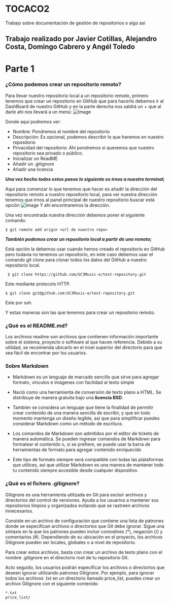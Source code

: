 # TOCACO2
Trabajo sobre documentación de gestión de repositorios o algo así

## Trabajo realizado por Javier Cotillas, Alejandro Costa, Domingo Cabrero y Angél Toledo

# Parte 1 

### ¿Cómo podemos crear un repositorio remoto?
    
Para llevar nuestro repositorio local a un repositorio remoto, primero tenemos que crear un repositorio en GitHub que para hacerlo debemos ir al DashBoard de nuestro GitHub y en la parte derecha nos saldrá un + que al darle ahi nos llevará a un menú: ![image](https://github.com/SandeyDAM/TOCACO2/assets/149526445/f04967cf-11cd-4963-b614-540eefdf5dc3)

Donde aqui podremos ver: 
- Nombre: Pondremos el nombre del repositorio
- Descripción: Es opcional, podemos describir lo que haremos en nuestro repositorio
- Privacidad del repositorio: Ahí pondremos si queremos que nuestro repositorio sea privado o público.
- Inicializar un ReadME
- Añadir un .gitignore
- Añadir una licencia 

 ***Una vez hecho todos estos pasos lo siguiento es irnos a nuestro terminal;***

 Aqui para comenzar lo que tenemos que hacer es añadir la dirección del repositorio remoto a nuestro repositorio local, para ver nuestra dirección tenemos que irnos al panel principal de nuestro repositorio buscar está opción ![image](https://github.com/SandeyDAM/TOCACO2/assets/149526445/37003cb9-7d3a-4d75-90eb-e946ed853900)
Y ahi encontraremos la dirección.

Una vez encontrada nuestra dirección debemos poner el siguiente comando:
    
    $ git remote add origin <url de nuestro repo>

 
***También podemos crear un repositorio local a partir de uno remoto;***

 Está opción la debemos usar cuando hemos creado el repositorio en GitHub pero todavia no tenemos un repositorio, en este caso debemos usar el comando git clone para clonar todos los datos del GitHub a nuestro repositorio local.

     $ git clone https://github.com/UC3Music-e/test-repository.git

Este mediante protocolo HTTP.

    $ git clone git@github.com:UC3Music-e/test-repository.git

Este por ssh.

Y estas maneras son las que tenemos para crear un repositorio remoto.

### ¿Qué es el README.md?

Los archivos readme son archivos que contienen información importante sobre el sistema, proyecto o software al que hacen referencia. Debido a su utilidad, se recomienda ubicarlo en el nivel superior del directorio para que sea fácil de encontrar por los usuarios.

### Sobre Markdown

- Markdown es un lenguaje de marcado sencillo que sirve para agregar formato, vínculos e imágenes con facilidad al texto simple

- Nació como una herramienta de conversión de texto plano a HTML. Se distribuye de manera gratuita bajo una **licencia BSD**.

- También se considera un lenguaje que tiene la finalidad de permitir crear contenido de una manera sencilla de escribir, y que en todo momento mantenga un diseño legible, así que para simplificar puedes considerar Markdown como un método de escritura.

- Los comandos de Markdown son admitidos por el editor de tickets de manera automática. Se pueden ingresar comandos de Markdown para formatear el contenido o, si se prefiere, se puede usar la barra de herramientas de formato para agregar contenido enriquecido

- Este tipo de formato siempre será compatible con todas las plataformas que utilices, así que utilizar Markdown es una manera de mantener todo tu contenido siempre accesible desde cualquier dispositivo.
  
### ¿Qué es el fichero .gitignore?

Gitignore es una herramienta utilizada en Git para excluir archivos y directorios del control de versiones. Ayuda a los usuarios a mantener sus repositorios limpios y organizados evitando que se rastreen archivos innecesarios.

Consiste en un archivo de configuración que contiene una lista de patrones donde se especifican archivos o directorios que Git debe ignorar.
Sigue una sintaxis en la que los patrones pueden incluir comodines (*), negación (/) y comentarios (#). Dependiendo de su ubicación en el proyecto, los archivos Gitignore pueden ser locales, globales o a nivel de repositorio.

Para crear estos archivos, basta con crear un archivo de texto plano con el nombre .gitignore en el directorio root de tu repositorio Git.

Acto seguido, los usuarios podrán especificar los archivos o directorios que deseen ignorar utilizando patrones Gitignore. Por ejemplo, para ignorar todos los archivos .txt en un directorio llamado price_list, puedes crear un archivo Gitignore con el siguiente contenido:

    *.txt 
    price_list/


